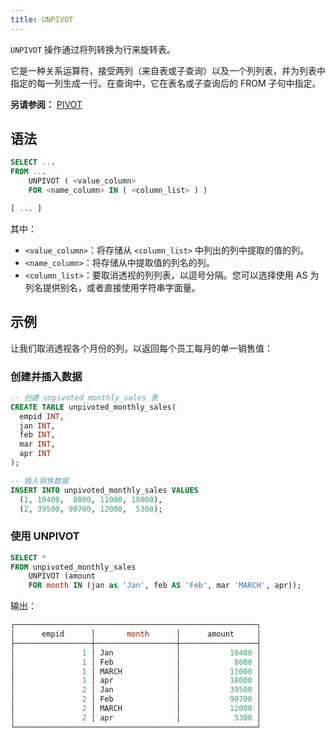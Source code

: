 ```yaml
---
title: UNPIVOT
---
```


`UNPIVOT` 操作通过将列转换为行来旋转表。

它是一种关系运算符，接受两列（来自表或子查询）以及一个列列表，并为列表中指定的每一列生成一行。在查询中，它在表名或子查询后的 FROM 子句中指定。

**另请参阅：**
[PIVOT](./05-query-pivot.md)


## 语法

```sql
SELECT ...
FROM ...
    UNPIVOT ( <value_column>
    FOR <name_column> IN ( <column_list> ) )

[ ... ]
```

其中：
* `<value_column>`：将存储从 `<column_list>` 中列出的列中提取的值的列。
* `<name_column>`：将存储从中提取值的列名的列。
* `<column_list>`：要取消透视的列列表，以逗号分隔。您可以选择使用 AS 为列名提供别名，或者直接使用字符串字面量。


## 示例

让我们取消透视各个月份的列，以返回每个员工每月的单一销售值：

### 创建并插入数据


```sql
-- 创建 unpivoted_monthly_sales 表
CREATE TABLE unpivoted_monthly_sales(
  empid INT, 
  jan INT,
  feb INT,
  mar INT,
  apr INT
);

-- 插入销售数据
INSERT INTO unpivoted_monthly_sales VALUES
  (1, 10400,  8000, 11000, 18000),
  (2, 39500, 90700, 12000,  5300);
```

### 使用 UNPIVOT


```sql
SELECT *
FROM unpivoted_monthly_sales
    UNPIVOT (amount
    FOR month IN (jan as 'Jan', feb AS 'Feb', mar 'MARCH', apr));
```

输出：
```sql
┌──────────────────────────────────────────────────────┐
│      empid      │       month      │      amount     │
├─────────────────┼──────────────────┼─────────────────┤
│               1 │ Jan              │           10400 │
│               1 │ Feb              │            8000 │
│               1 │ MARCH            │           11000 │
│               1 │ apr              │           18000 │
│               2 │ Jan              │           39500 │
│               2 │ Feb              │           90700 │
│               2 │ MARCH            │           12000 │
│               2 │ apr              │            5300 │
└──────────────────────────────────────────────────────┘

```